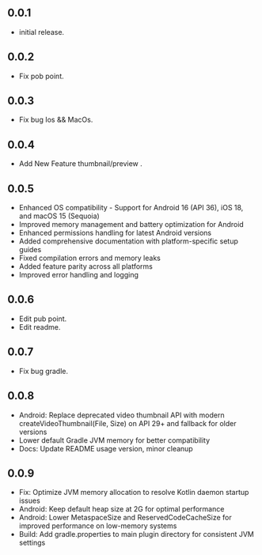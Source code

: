 ## 0.0.1

*  initial release.

## 0.0.2

*  Fix pob point.

## 0.0.3

*  Fix bug Ios && MacOs.

## 0.0.4

* Add New Feature thumbnail/preview .


## 0.0.5

* Enhanced OS compatibility - Support for Android 16 (API 36), iOS 18, and macOS 15 (Sequoia)
* Improved memory management and battery optimization for Android
* Enhanced permissions handling for latest Android versions
* Added comprehensive documentation with platform-specific setup guides
* Fixed compilation errors and memory leaks
* Added feature parity across all platforms
* Improved error handling and logging 

## 0.0.6
*  Edit pub point.
*  Edit readme.

## 0.0.7
*  Fix bug gradle.

## 0.0.8
*  Android: Replace deprecated video thumbnail API with modern createVideoThumbnail(File, Size) on API 29+ and fallback for older versions
*  Lower default Gradle JVM memory for better compatibility
*  Docs: Update README usage version, minor cleanup

## 0.0.9
*  Fix: Optimize JVM memory allocation to resolve Kotlin daemon startup issues
*  Android: Keep default heap size at 2G for optimal performance
*  Android: Lower MetaspaceSize and ReservedCodeCacheSize for improved performance on low-memory systems
*  Build: Add gradle.properties to main plugin directory for consistent JVM settings
